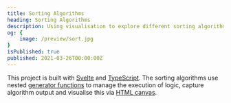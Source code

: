 ```yaml
---
title: Sorting Algorithms
heading: Sorting Algorithms
description: Using visualisation to explore different sorting algorithms.
og: {
	image: /preview/sort.jpg
}
isPublished: true
published: 2021-03-26T00:00:00Z
---
```


<script>
	import Controls from '$lib/projects/sort/components/Controls.svelte';
	import Graph from '$lib/projects/sort/components/Graph.svelte';
	import bubbleSort from '$lib/projects/sort/algorithms/bubbleSort';
	import cocktailSort from '$lib/projects/sort/algorithms/cocktailSort';
	import insertionSort from '$lib/projects/sort/algorithms/insertionSort';
	import oddEvenSort from '$lib/projects/sort/algorithms/oddEvenSort';
	import quickSort from '$lib/projects/sort/algorithms/quickSort';
	import selectionSort from '$lib/projects/sort/algorithms/selectionSort';
	import shuffle from '$lib/projects/sort/utils/shuffle';
	import TwoColumnGrid from '$lib/components/TwoColumnGrid.svelte';
</script>

This project is built with [Svelte](https://svelte.dev) and [TypeScript](https://www.typescriptlang.org). The sorting algorithms use nested [generator functions](https://developer.mozilla.org/en-US/docs/Web/JavaScript/Reference/Global_Objects/Generator) to manage the execution of logic, capture algorithm output and visualise this via [HTML canvas](https://developer.mozilla.org/ms/docs/Web/API/Canvas_API).

<Controls />

<div class="main">
	<TwoColumnGrid>
		<Graph name="Bubble" sort={bubbleSort} />
		<Graph name="Cocktail" sort={cocktailSort} />
		<Graph name="Insertion" sort={insertionSort} />
		<Graph name="Odd-Even" sort={oddEvenSort} />
		<Graph name="Quick" sort={quickSort} />
		<Graph name="Selection" sort={selectionSort} />
	</TwoColumnGrid>
</div>
